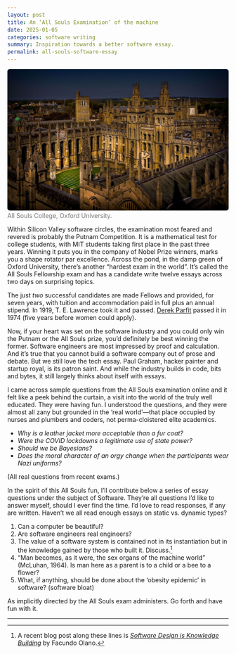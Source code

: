```yaml
---
layout: post
title: An ‘All Souls Examination’ of the machine
date: 2025-01-05
categories: software writing
summary: Inspiration towards a better software essay.
permalink: all-souls-software-essay
---
```


<figure style="margin: 0; margin-bottom: 1em;">
  <img src="/images/all_souls_college.jpg" alt="All Souls College Oxford" style="border-radius: 0.4em;">
  <figcaption style="color: #777;">All Souls College, Oxford University.</figcaption>
</figure>


Within Silicon Valley software circles, the examination most feared and revered is probably the Putnam Competition. It is a mathematical test for college students, with MIT students taking first place in the past three years. Winning it puts you in the company of Nobel Prize winners, marks you a shape rotator par excellence. Across the pond, in the damp green of Oxford University, there’s another “hardest exam in the world”. It’s called the All Souls Fellowship exam and has a candidate write twelve essays across two days on surprising topics.

The just *two* successful candidates are made Fellows and provided, for seven years, with tuition and accommodation paid in full plus an annual stipend. In 1919, T. E. Lawrence took it and passed. [Derek Parfit](https://en.wikipedia.org/wiki/Derek_Parfit) passed it in 1974 (five years before women could apply).

Now, if your heart was set on the software industry and you could only win the Putnam or the All Souls prize, you’d definitely be best winning the former. Software engineers are most impressed by proof and calculation. And it’s true that you cannot build a software company out of prose and debate. But we still love the tech essay. Paul Graham, hacker painter and startup royal, is its patron saint.  And while the industry builds in code, bits and bytes, it still largely thinks about itself with essays.

I came across sample questions from the All Souls examination online and it felt like a peek behind the curtain, a visit into the world of the truly well educated. They were having fun. I understood the questions, and they were almost all zany but grounded in the ‘real world’—that place occupied by nurses and plumbers and coders, not perma-cloistered elite academics.

- *Why is a leather jacket more acceptable than a fur coat?*
- *Were the COVID lockdowns a legitimate use of state power?*
- *Should we be Bayesians?*
- *Does the moral character of an orgy change when the participants wear Nazi uniforms?*

(All real questions from recent exams.)

In the spirit of this All Souls fun, I’ll contribute below a series of essay questions under the subject of Software. They’re all questions I’d like to answer myself, should I ever find the time. I’d love to read responses, if any are written. Haven’t we all read enough essays on static vs. dynamic types?

1. Can a computer be beautiful?
2. Are software engineers real engineers?
3. The value of a software system is contained not in its instantiation but in the knowledge gained by those who built it. Discuss.[^1]
4. “Man becomes, as it were, the sex organs of the machine world” (McLuhan, 1964). Is man here as a parent is to a child or a bee to a flower?
5. What, if anything, should be done about the ‘obesity epidemic’ in software? (software bloat)

As implicitly directed by the All Souls exam administers. Go forth and have fun with it.

---

[^1]: A recent blog post along these lines is [_Software Design is Knowledge Building_](https://olano.dev/blog/software-design-is-knowledge-building/) by Facundo Olano.
